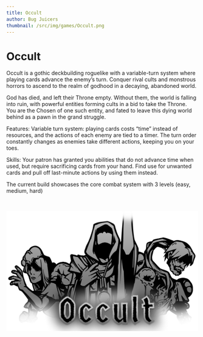 ```yaml
---
title: Occult
author: Bug Juicers
thumbnail: /src/img/games/Occult.png
---
```


# Occult

Occult is a gothic deckbuilding roguelike with a variable-turn system where playing cards advance the enemy’s turn. Conquer rival cults and monstrous horrors to ascend to the realm of godhood in a decaying, abandoned world.

God has died, and left their Throne empty. Without them, the world is falling into ruin, with powerful entities forming cults in a bid to take the Throne. You are the Chosen of one such entity, and fated to leave this dying world behind as a pawn in the grand struggle.

Features: 
Variable turn system: playing cards costs “time” instead of resources, and the actions of each enemy are tied to a timer. The turn order constantly changes as enemies take different actions, keeping you on your toes.

Skills: Your patron has granted you abilities that do not advance time when used, but require sacrificing cards from your hand. Find use for unwanted cards and pull off last-minute actions by using them instead. 

The current build showcases the core combat system with 3 levels (easy, medium, hard)

<br>

![Occult](/src/img/games/Occult.png)